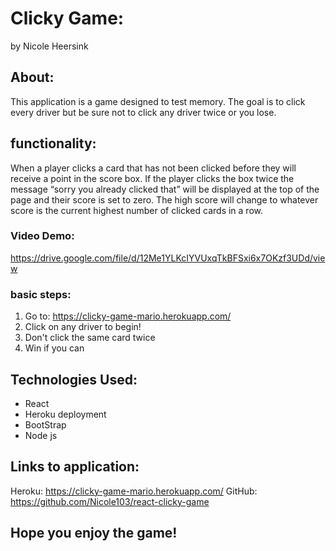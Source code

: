 # Clicky Game:
 by Nicole Heersink

## About:

This application is a game designed to test memory. The goal is to click every driver but be sure not to click any driver twice or you lose. 


## functionality:

When a player clicks a card that has not been clicked before they will receive a point in the score box. If the player clicks the box twice the message “sorry you already clicked that” will be displayed at the top of the page and their score is set to zero. The high score will change to whatever score is the current highest number of clicked cards in a row. 


### Video Demo:
https://drive.google.com/file/d/12Me1YLKcIYVUxqTkBFSxi6x7OKzf3UDd/view

 
### basic steps:

1. Go to: https://clicky-game-mario.herokuapp.com/
2. Click on any driver to begin!
3. Don't click the same card twice
4. Win if you can


## Technologies Used:

* React
* Heroku deployment
* BootStrap
* Node js


## Links to application:

 Heroku: https://clicky-game-mario.herokuapp.com/
 GitHub: https://github.com/Nicole103/react-clicky-game

 ## Hope you enjoy the game!
